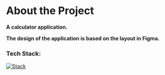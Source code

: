 <h1>About the Project</h1>
<p><strong>A calculator application.</strong></p>
<p><strong>The design of the application is based on the layout in Figma.</strong></p>

### Tech Stack:
[![Stack](https://skillicons.dev/icons?i=ts,react,styledcomponents)](https://skillicons.dev)